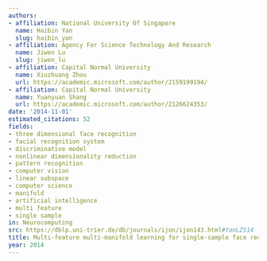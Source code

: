 ```yaml
---
authors:
- affiliation: National University Of Singapore
  name: Haibin Yan
  slug: haibin_yan
- affiliation: Agency For Science Technology And Research
  name: Jiwen Lu
  slug: jiwen_lu
- affiliation: Capital Normal University
  name: Xiuzhuang Zhou
  url: https://academic.microsoft.com/author/2159199194/
- affiliation: Capital Normal University
  name: Yuanyuan Shang
  url: https://academic.microsoft.com/author/2126624353/
date: '2014-11-01'
estimated_citations: 52
fields:
- three dimensional face recognition
- facial recognition system
- discriminative model
- nonlinear dimensionality reduction
- pattern recognition
- computer vision
- linear subspace
- computer science
- manifold
- artificial intelligence
- multi feature
- single sample
in: Neurocomputing
src: https://dblp.uni-trier.de/db/journals/ijon/ijon143.html#YanLZS14
title: Multi-feature multi-manifold learning for single-sample face recognition
year: 2014
---
```

